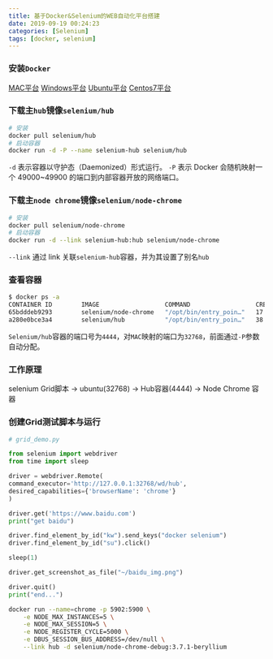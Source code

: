 ```yaml
---
title: 基于Docker&Selenium的WEB自动化平台搭建
date: 2019-09-19 00:24:23
categories: [Selenium]
tags: [docker, selenium]
---
```


### 安装`Docker`
[MAC平台](https://download.docker.com/mac/stable/Docker.dmg)
[Windows平台](https://download.docker.com/win/stable/Docker%20for%20Windows%20Installer.exe)
[Ubuntu平台](https://www.runoob.com/docker/ubuntu-docker-install.html)
[Centos7平台](https://blog.csdn.net/xinzhifu1/article/details/83579256)

  <!--more-->

### 下载主`hub`镜像`selenium/hub`
```bash
# 安装
docker pull selenium/hub
# 启动容器
docker run -d -P --name selenium-hub selenium/hub
```
  `-d` 表示容器以守护态（Daemonized）形式运行。
  `-P` 表示 Docker 会随机映射一个 49000~49900 的端口到内部容器开放的网络端口。

### 下载主`node chrome`镜像`selenium/node-chrome`
```bash
# 安装
docker pull selenium/node-chrome
# 启动容器
docker run -d --link selenium-hub:hub selenium/node-chrome
```
  `--link` 通过 link 关联`selenium-hub`容器，并为其设置了别名`hub`

### 查看容器
```bash
$ docker ps -a
CONTAINER ID        IMAGE                  COMMAND                  CREATED             STATUS                     PORTS                                            NAMES
65bdddeb9293        selenium/node-chrome   "/opt/bin/entry_poin…"   17 seconds ago      Up 16 seconds                                                               intelligent_mirzakhani
a280e0bce3a4        selenium/hub           "/opt/bin/entry_poin…"   38 seconds ago      Up 36 seconds              0.0.0.0:32768->4444/tcp                          selenium-hub
```
  `Selenium/hub`容器的端口号为`4444`，对`MAC`映射的端口为`32768`，前面通过`-P`参数自动分配。
  
### 工作原理
selenium Grid脚本 -> ubuntu(32768) -> Hub容器(4444) -> Node Chrome 容器

### 创建Grid测试脚本与运行
```python
# grid_demo.py

from selenium import webdriver
from time import sleep

driver = webdriver.Remote(
command_executor='http://127.0.0.1:32768/wd/hub',
desired_capabilities={'browserName': 'chrome'}
)

driver.get('https://www.baidu.com')
print("get baidu")

driver.find_element_by_id("kw").send_keys("docker selenium")
driver.find_element_by_id("su").click()

sleep(1)

driver.get_screenshot_as_file("~/baidu_img.png")

driver.quit()
print("end...")
```


```bash
docker run --name=chrome -p 5902:5900 \
    -e NODE_MAX_INSTANCES=5 \
    -e NODE_MAX_SESSION=5 \
    -e NODE_REGISTER_CYCLE=5000 \
    -e DBUS_SESSION_BUS_ADDRESS=/dev/null \
    --link hub -d selenium/node-chrome-debug:3.7.1-beryllium
```